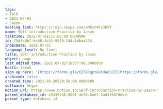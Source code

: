 ```yaml
---
tags:
- Talk
- 2021-07-01
- Jason
meeting_link: https://join.skype.com/xMKyV4Fx3KXT
name: Self-introduction Practice by Jason
talktime: 2021-07-01T21:00:00.0000000
id: f5dfedb7-beb8-4e33-9539-144a1dbaa264
indexDate: 2021-07-01
language_level: No limit
title: Self-introduction Practice by Jason
object: page
last_edited_time: 2021-07-02T18:57:00.0000000
hosts: Jason
sign_up_here: '[https://forms.gle/CET8RqptGHtUapEG7](https://forms.gle/CET8RqptGHtUapEG7)'
archived: false
created_time: 2021-06-28T20:56:00.0000000
software: Skype
notion_url: https://www.notion.so/Self-introduction-Practice-by-Jason-f5dfedb7beb84e339539144a1dbaa264
parent_database_id: e9339446-880f-4ef0-8ad7-8ad1f507dded
parent_type: database_id
---
```







